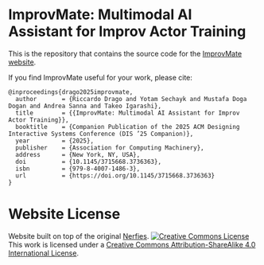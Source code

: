 # ImprovMate: Multimodal AI Assistant for Improv Actor Training

This is the repository that contains the source code for the [ImprovMate website](https://tomfluff.github.io/ImprovMate/).

If you find ImprovMate useful for your work, please cite:
```
@inproceedings{drago2025improvmate,
  author       = {Riccardo Drago and Yotam Sechayk and Mustafa Doga Dogan and Andrea Sanna and Takeo Igarashi},
  title        = {{ImprovMate: Multimodal AI Assistant for Improv Actor Training}},
  booktitle    = {Companion Publication of the 2025 ACM Designing Interactive Systems Conference (DIS ’25 Companion)},
  year         = {2025},
  publisher    = {Association for Computing Machinery},
  address      = {New York, NY, USA},
  doi          = {10.1145/3715668.3736363},
  isbn         = {979-8-4007-1486-3},
  url          = {https://doi.org/10.1145/3715668.3736363}
}
```

# Website License
Website built on top of the original [Nerfies](https://nerfies.github.io).
<a rel="license" href="http://creativecommons.org/licenses/by-sa/4.0/"><img alt="Creative Commons License" style="border-width:0" src="https://i.creativecommons.org/l/by-sa/4.0/88x31.png" /></a><br />This work is licensed under a <a rel="license" href="http://creativecommons.org/licenses/by-sa/4.0/">Creative Commons Attribution-ShareAlike 4.0 International License</a>.
